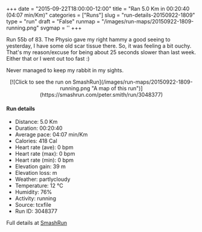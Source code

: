 +++
date = "2015-09-22T18:00:00-12:00"
title = "Ran 5.0 Km in 00:20:40 (04:07 min/Km)"
categories = ["Runs"]
slug = "run-details-20150922-1809"
type = "run"
draft = "False"
runmap = "/images/run-maps/20150922-1809-running.png"
svgmap = '<polyline points="95 77, 92 77, 85 77, 75 86, 71 95, 62 95, 50 100, 39 96, 39 81, 5 71, 4 70, 19 34, 41 14, 55 1, 63 0, 69 4, 28 43, 64 8, 66 2, 56 2, 18 34, 9 57, 4 70, 41 81, 37 89, 50 98, 71 95, 78 82, 96 75">'
+++

Run 55b of 83. The Physio gave my right hammy a good seeing to yesterday, I have some old scar tissue there. So, it was feeling a bit ouchy. That's my reason/excuse for being about 25 seconds slower than last week. Either that or I went out too fast :)

Never managed to keep my rabbit in my sights. 



<!--more-->

<center>
[![Click to see the run on SmashRun](/images/run-maps/20150922-1809-running.png "A map of this run")](https://smashrun.com/peter.smith/run/3048377)
</center>

#### Run details

* Distance: 5.0 Km
* Duration: 00:20:40
* Average pace: 04:07 min/Km
* Calories: 418 Cal
* Heart rate (ave): 0 bpm
* Heart rate (max): 0 bpm
* Heart rate (min): 0 bpm
* Elevation gain: 39 m
* Elevation loss:  m
* Weather: partlycloudy
* Temperature: 12 &deg;C
* Humidity: 76%
* Activity: running
* Source: tcxfile
* Run ID: 3048377

Full details at [SmashRun](https://smashrun.com/peter.smith/run/3048377)